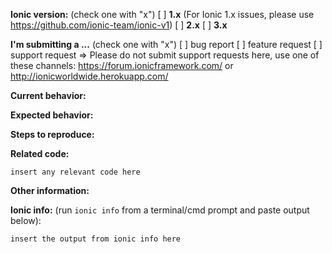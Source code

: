 **Ionic version:**  (check one with "x")
[ ] **1.x** (For Ionic 1.x issues, please use https://github.com/ionic-team/ionic-v1)
[ ] **2.x**
[ ] **3.x**

**I'm submitting a ...**  (check one with "x")
[ ] bug report
[ ] feature request
[ ] support request => Please do not submit support requests here, use one of these channels: https://forum.ionicframework.com/ or http://ionicworldwide.herokuapp.com/

**Current behavior:**
<!-- Describe how the bug manifests. -->

**Expected behavior:**
<!-- Describe what the behavior would be without the bug. -->

**Steps to reproduce:**
<!-- If you are able to illustrate the bug or feature request with an example, please provide steps to reproduce and if possible a demo using one of the following templates:

For Ionic V1 issues - http://plnkr.co/edit/Xo1QyAUx35ny1Xf9ODHx?p=preview

For Ionic issues - http://plnkr.co/edit/cpeRJs?p=preview
-->

**Related code:**

```
insert any relevant code here
```

**Other information:**
<!-- List any other information that is relevant to your issue. Stack traces, related issues, suggestions on how to fix, Stack Overflow links, forum links, etc. -->

**Ionic info:** (run `ionic info` from a terminal/cmd prompt and paste output below):

```
insert the output from ionic info here
```


